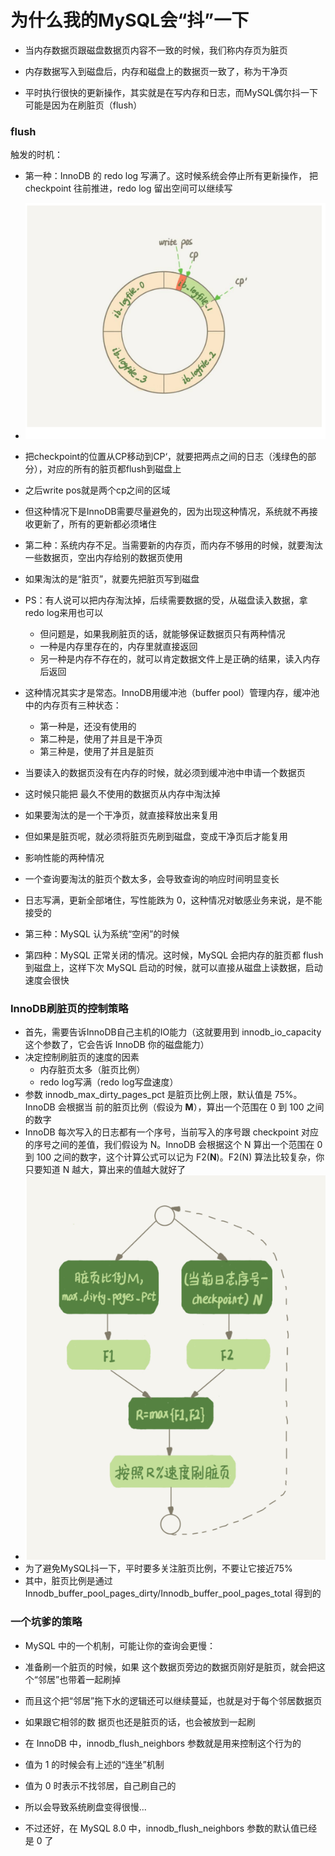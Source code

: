 # 为什么我的MySQL会“抖”一下



- 当内存数据页跟磁盘数据页内容不一致的时候，我们称内存页为脏页
- 内存数据写入到磁盘后，内存和磁盘上的数据页一致了，称为干净页

- 平时执行很快的更新操作，其实就是在写内存和日志，而MySQL偶尔抖一下可能是因为在刷脏页（flush）





### flush

触发的时机：

- 第一种：InnoDB 的 redo log 写满了。这时候系统会停止所有更新操作， 把 checkpoint 往前推进，redo log 留出空间可以继续写
- ![](redo刷脏页.png)
- 把checkpoint的位置从CP移动到CP‘，就要把两点之间的日志（浅绿色的部分），对应的所有的脏页都flush到磁盘上
- 之后write pos就是两个cp之间的区域
- 但这种情况下是InnoDB需要尽量避免的，因为出现这种情况，系统就不再接收更新了，所有的更新都必须堵住





- 第二种：系统内存不足。当需要新的内存页，而内存不够用的时候，就要淘汰一些数据页，空出内存给别的数据页使用
- 如果淘汰的是“脏页”，就要先把脏页写到磁盘
- PS：有人说可以把内存淘汰掉，后续需要数据的受，从磁盘读入数据，拿redo log来用也可以
  - 但问题是，如果我刷脏页的话，就能够保证数据页只有两种情况
  - 一种是内存里存在的，内存里就直接返回
  - 另一种是内存不存在的，就可以肯定数据文件上是正确的结果，读入内存后返回
- 这种情况其实才是常态。InnoDB用缓冲池（buffer pool）管理内存，缓冲池中的内存页有三种状态：
  - 第一种是，还没有使用的
  - 第二种是，使用了并且是干净页
  - 第三种是，使用了并且是脏页



- 当要读入的数据页没有在内存的时候，就必须到缓冲池中申请一个数据页
- 这时候只能把 最久不使用的数据页从内存中淘汰掉
- 如果要淘汰的是一个干净页，就直接释放出来复用
- 但如果是脏页呢，就必须将脏页先刷到磁盘，变成干净页后才能复用



- 影响性能的两种情况
- 一个查询要淘汰的脏页个数太多，会导致查询的响应时间明显变长
- 日志写满，更新全部堵住，写性能跌为 0，这种情况对敏感业务来说，是不能接受的





- 第三种：MySQL 认为系统“空闲”的时候





- 第四种：MySQL 正常关闭的情况。这时候，MySQL 会把内存的脏页都 flush 到磁盘上，这样下次 MySQL 启动的时候，就可以直接从磁盘上读数据，启动速度会很快





### InnoDB刷脏页的控制策略

- 首先，需要告诉InnoDB自己主机的IO能力（这就要用到 innodb_io_capacity 这个参数了，它会告诉 InnoDB 你的磁盘能力）
- 决定控制刷脏页的速度的因素
  - 内存脏页太多（脏页比例）
  - redo log写满（redo log写盘速度）
- 参数 innodb_max_dirty_pages_pct 是脏页比例上限，默认值是 75%。InnoDB 会根据当 前的脏页比例（假设为 **M**），算出一个范围在 0 到 100 之间的数字
- InnoDB 每次写入的日志都有一个序号，当前写入的序号跟 checkpoint 对应的序号之间的差值，我们假设为 N。InnoDB 会根据这个 N 算出一个范围在 0 到 100 之间的数字，这个计算公式可以记为 F2(**N**)。F2(N) 算法比较复杂，你只要知道 N 越大，算出来的值越大就好了
- ![](InnoDB刷脏页速度策略.png)
- 为了避免MySQL抖一下，平时要多关注脏页比例，不要让它接近75%
- 其中，脏页比例是通过 Innodb_buffer_pool_pages_dirty/Innodb_buffer_pool_pages_total 得到的





### 一个坑爹的策略

- MySQL 中的一个机制，可能让你的查询会更慢：
- 准备刷一个脏页的时候，如果 这个数据页旁边的数据页刚好是脏页，就会把这个“邻居”也带着一起刷掉
- 而且这个把“邻居”拖下水的逻辑还可以继续蔓延，也就是对于每个邻居数据页
- 如果跟它相邻的数 据页也还是脏页的话，也会被放到一起刷



- 在 InnoDB 中，innodb_flush_neighbors 参数就是用来控制这个行为的
- 值为 1 的时候会有上述的“连坐”机制
- 值为 0 时表示不找邻居，自己刷自己的



- 所以会导致系统刷盘变得很慢...
- 不过还好，在 MySQL 8.0 中，innodb_flush_neighbors 参数的默认值已经是 0 了